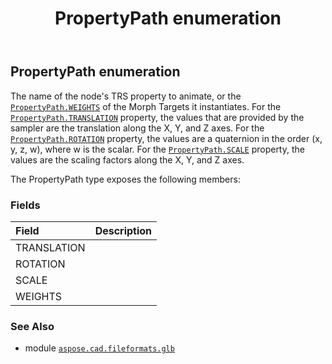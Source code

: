﻿---
title: PropertyPath enumeration
second_title: Aspose.CAD for Python via .NET API References
description: 
type: docs
weight: 510
url: /python-net/aspose.cad.fileformats.glb/propertypath/
is_root: false
---

## PropertyPath enumeration

The name of the node's TRS property to animate, or the [`PropertyPath.WEIGHTS`](/cad/python-net/aspose.cad.fileformats.glb/propertypath#WEIGHTS) of the Morph Targets it instantiates. For the [`PropertyPath.TRANSLATION`](/cad/python-net/aspose.cad.fileformats.glb/propertypath#TRANSLATION) property, the values that are provided by the sampler are the translation along the X, Y, and Z axes. For the [`PropertyPath.ROTATION`](/cad/python-net/aspose.cad.fileformats.glb/propertypath#ROTATION) property, the values are a quaternion in the order (x, y, z, w), where w is the scalar. For the [`PropertyPath.SCALE`](/cad/python-net/aspose.cad.fileformats.glb/propertypath#SCALE) property, the values are the scaling factors along the X, Y, and Z axes.



The PropertyPath type exposes the following members:

### Fields
| Field | Description |
| :- | :- |
| TRANSLATION |  |
| ROTATION |  |
| SCALE |  |
| WEIGHTS |  |



### See Also
* module [`aspose.cad.fileformats.glb`](..)
